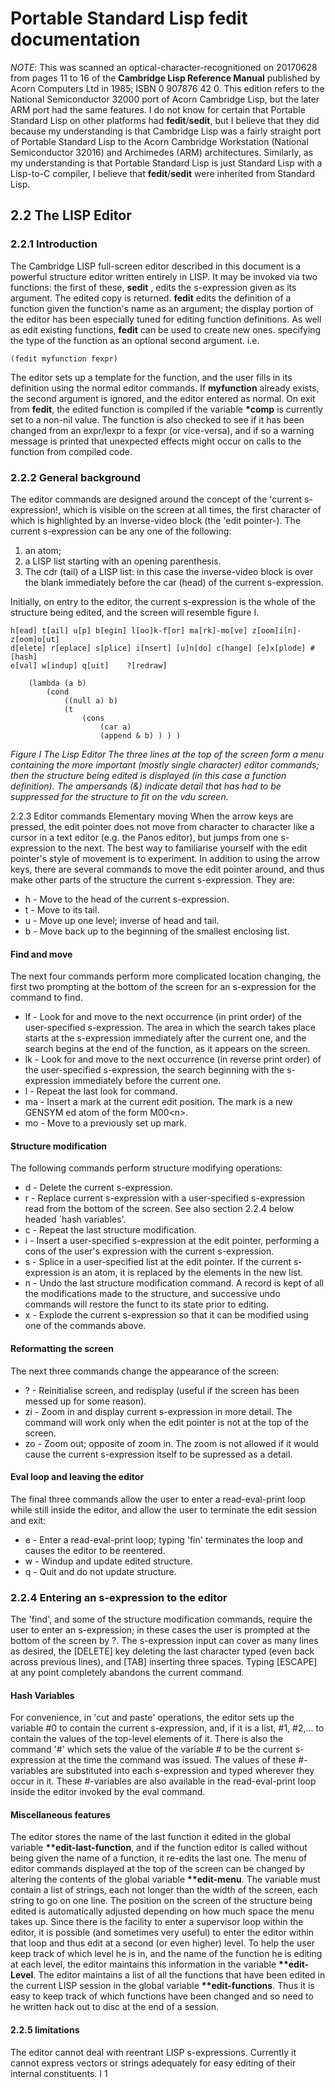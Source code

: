 # Portable Standard Lisp fedit documentation

*NOTE*: This was scanned an optical-character-recognitioned on 20170628 from pages 11 to 16 of the **Cambridge Lisp Reference Manual** published by Acorn Computers Ltd in 1985; ISBN 0 907876 42 0. This edition refers to the National Semiconductor 32000 port of Acorn Cambridge Lisp, but the later ARM port had the same features. I do not know for certain that Portable Standard Lisp on other platforms had **fedit**/**sedit**, but I believe that they did because my understanding is that Cambridge Lisp was a fairly straight port of Portable Standard Lisp to the Acorn Cambridge Workstation (National Semiconductor 32016) and Archimedes (ARM) architectures. Similarly, as my understanding is that Portable Standard Lisp is just Standard Lisp with a Lisp-to-C compiler, I believe that **fedit**/**sedit** were inherited from Standard Lisp.


## 2.2 The LISP Editor

### 2.2.1 Introduction

The Cambridge LISP full-screen editor described in this document is a powerful structure editor written entirely in LISP. It may be invoked via two functions: the first of these, **sedit** , edits the s-expression given as its argument. The edited copy is returned. **fedit** edits the definition of a function given the function's name as an argument; the display portion of the editor has been especially tuned for editing function definitions. As well as edit existing functions, **fedit** can be used to create new ones. specifying the type of the function as an optional second argument. i.e.

    (fedit myfunction fexpr)

The editor sets up a template for the function, and the user fills in its definition using the normal editor commands. If **myfunction** already exists, the second argument is ignored, and the editor entered as normal. On exit from **fedit**, the edited function is compiled if the variable **\*comp** is currently set to a non-nil value. The function is also checked to see if it has been changed from an expr/lexpr to a fexpr (or vice-versa), and if so a warning message is printed that unexpected effects might occur on calls to the function from compiled code.

### 2.2.2 General background

The editor commands are designed around the concept of the 'current s-expression!, which is visible on the screen at all times, the first character of which is highlighted by an inverse-video block (the 'edit pointer-). The current s-expression can be any one of the following:

1. an atom;
2. a LISP list starting with an opening parenthesis.
3. The cdr (tail) of a LISP list: in this case the inverse-video block is over the blank immediately before the car (head) of the current s-expression.

Initially, on entry to the editor, the current s-expression is the whole of the structure being edited, and the screen will resemble figure I.

    h[ead] t[ail] u[p] b[egin] l[oo]k-f[or] ma[rk]-mo[ve] z[oom]i[n]-z[oom]o[ut]
    d[elete] r[eplace] s[plice] i[nsert] [u]n[do] c[hange] [e]x[plode] #[hash]
    e[val] w[indup] q[uit]    ?[redraw]

        (lambda (a b)
            (cond
                ((null a) b)
                (t
                    (cons
                        (car a)
                        (append & b) ) ) )

*Figure I The Lisp Editor The three lines at the top of the screen form a menu containing the more important (mostly single character) editor commands; then the structure being edited is displayed (in this case a function definition). The ampersands (&) indicate detail that has had to be suppressed for the structure to fit on the vdu screen.*

2.2.3 Editor commands
Elementary moving When the arrow keys are pressed, the edit pointer does not move from character to character like a cursor in a text editor (e.g. the Panos editor), but jumps from one s-expression to the next. The best way to familiarise yourself with the edit pointer's style of movement is to experiment. In addition to using the arrow keys, there are several commands to move the edit pointer around, and thus make other parts of the structure the current s-expression. They are:

* h - Move to the head of the current s-expression.
* t - Move to its tail.
* u - Move up one level; inverse of head and tail.
* b - Move back up to the beginning of the smallest enclosing list.

#### Find and move

The next four commands perform more complicated location changing, the first two prompting at the bottom of the screen for an s-expression for the command to find.

* lf - Look for and move to the next occurrence (in print order) of the user-specified s-expression. The area in which the search takes place starts at the s-expression immediately after the current one, and the search begins at the end of the function, as it appears on the screen.
* lk - Look for and move to the next occurrence (in reverse print order) of the user-specified s-expression, the search beginning with the s-expression immediately before the current one.
* l - Repeat the last look for command.
* ma - Insert a mark at the current edit position. The mark is a new GENSYM ed atom of the form M00\<n\>.
* mo - Move to a previously set up mark.

#### Structure modification

The following commands perform structure modifying operations:

* d - Delete the current s-expression.
* r - Replace current s-expression with a user-specified s-expression read from the bottom of the screen. See also section 2.2.4 below headed `hash variables'.
* c - Repeat the last structure modification.
* i - Insert a user-specified s-expression at the edit pointer, performing a cons of the user's expression with the current s-expression.
* s - Splice in a user-specified list at the edit pointer. If the current s-expression is an atom, it is replaced by the elements in the new list.
* n - Undo the last structure modification command. A record is kept of all the modifications made to the structure, and successive undo commands will restore the funct to its state prior to editing.
* x - Explode the current s-expression so that it can be modified using one of the commands above.

#### Reformatting the screen

The next three commands change the appearance of the screen:

* ? - Reinitialise screen, and redisplay (useful if the screen has been messed up for some reason).
* zi - Zoom in and display current s-expression in more detail. The command will work only when the edit pointer is not at the top of the screen.
* zo - Zoom out; opposite of zoom in. The zoom is not allowed if it would cause the current s-expression itself to be supressed as a detail.

#### Eval loop and leaving the editor

The final three commands allow the user to enter a read-eval-print loop while still inside the editor, and allow the user to terminate the edit session and exit:

* e - Enter a read-eval-print loop; typing 'fin' terminates the loop and causes the editor to be reentered.
* w - Windup and update edited structure.
* q - Quit and do not update structure.

### 2.2.4 Entering an s-expression to the editor

The 'find', and some of the structure modification commands, require the user to enter an s-expression; in these cases the user is prompted at the bottom of the screen by ?. The s-expression input can cover as many lines as desired, the \[DELETE\] key deleting the last character typed (even back across previous lines), and \[TAB\] inserting three spaces. Typing \[ESCAPE\] at any point completely abandons the current command.

#### Hash Variables

For convenience, in 'cut and paste' operations, the editor sets up the variable #0 to contain the current s-expression, and, if it is a list, #1, #2,... to contain the values of the top-level elements of it. There is also the command '#' which sets the value of the variable # to be the current s-expression at the time the command was issued. The values of these #- variables are substituted into each s-expression and typed wherever they occur in it. These #-variables are also available in the read-eval-print loop inside the editor invoked by the eval command.

#### Miscellaneous features

The editor stores the name of the last function it edited in the global variable **\*\*edit-last-function**, and if the function editor is called without being given the name of a function, it re-edits the last one. The menu of editor commands displayed at the top of the screen can be changed by altering the contents of the global variable **\*\*edit-menu**. The variable must contain a list of strings, each not longer than the width of the screen, each string to go on one line. The position on the screen of the structure being edited is automatically adjusted depending on how much space the menu takes up. Since there is the facility to enter a supervisor loop within the editor, it is possible (and sometimes very useful) to enter the editor within that loop and thus edit at a second (or even higher) level. To help the user keep track of which level he is in, and the name of the function he is editing at each level, the editor maintains this information in the variable **\*\*edit-Level**. The editor maintains a list of all the functions that have been edited in the current LISP session in the global variable **\*\*edit-functions**. Thus it is easy to keep track of which functions have been changed and so need to he written hack out to disc at the end of a session.

#### 2.2.5 limitations

The editor cannot deal with reentrant LISP s-expressions. Currently it cannot express vectors or strings adequately for easy editing of their internal constituents.
I
1






